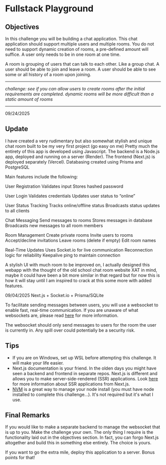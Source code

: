 # Fullstack Playground

## Objectives
In this challenge you will be building a chat application. This chat application should support multiple users and multiple rooms. You do not need to support dynamic creation of rooms, a pre-defined amount will suffice. A user only needs to be in one room at one time.

A room is grouping of users that can talk to each other. Like a group chat. A user should be able to join and leave a room. A user should be able to see some or all history of a room upon joining.
___
_challenge: see if you can allow users to create rooms after the initial requirements are completed. dynamic rooms will be more difficult than a static amount of rooms_
___

09/24/2025
## Update
I have created a very rudimentary but also somewhat stylish and unique chat room built to be my very first project (go easy on me)
Pretty much the entirety of this app is developed using Javascript. The backend is a Node.js app, deployed and running on a server (Render).
The frontend (Next.js) is deployed separately (Vercel). Databasing created using Prisma and PostgreSQL

Main features include the following:

User Registration
Validates input
Stores hashed password

User Login
Validates credentials
Updates user status to “online”

User Status Tracking
Tracks online/offline status
Broadcasts status updates to all clients

Chat Messaging
Send messages to rooms
Stores messages in database
Broadcasts new messages to all room members

Room Management
Create private rooms
Invite users to rooms
Accept/decline invitations
Leave rooms (delete if empty)
Edit room names

Real-Time Updates
Uses Socket.io for live communication
Reconnection logic for reliability
Keepalive ping to maintain connection

A stylish UI with much room to be improved on, I actually designed this webapp with the thought of the old school chat room website XAT in mind, maybe it could have been a bit more similar in that regard but for now this is how it will stay until I am inspired to crack at this some more with added features.


09/04/2025
Next.js + Socket.io + Prisma/SQLite

To facilitate sending messages between users, you will use a websocket to enable fast, real-time communication. If you are unaware of what websockets are, please read [here](https://www.geeksforgeeks.org/web-tech/what-is-web-socket-and-how-it-is-different-from-the-http/) for more information.

The websocket should only send messages to users for the room the user is currently in. Any spill over could potentially be a security risk.

## Tips
- If you are on Windows, set up WSL before attempting this challenge. It will make your life easier.
- Next.js documentation is your friend. In the olden days you might have seen a backend and frontend in separate repos. Next.js is different and allows you to make server-side-rendered (SSR) applications. Look [here](https://nextjs.org/docs/pages/building-your-application/rendering/server-side-rendering) for more information about SSR applications from Next.js.
- [NVM](https://github.com/nvm-sh/nvm) is a great way to manage your node install (you must have node installed to complete this challenge...). It's not required but it's what I use.

## Final Remarks
If you would like to make a separate backend to manage the websocket that is up to you. Make the challenge your own. The only thing I require is the functionality laid out in the objectives section. In fact, you can forgo Next.js altogether and build this in something else entirely. The choice is yours.

If you want to go the extra mile, deploy this application to a server. Bonus points for that!